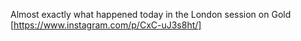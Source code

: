 Almost exactly what happened today in the London session on Gold [https://www.instagram.com/p/CxC-uJ3s8ht/]
